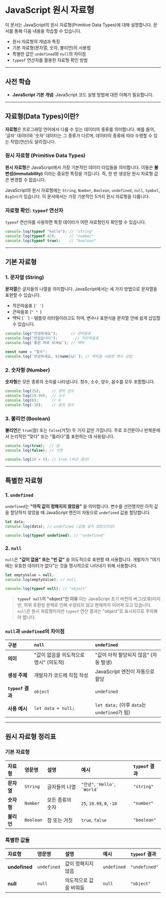 # JavaScript 원시 자료형

이 문서는 JavaScript의 원시 자료형(Primitive Data Types)에 대해 설명합니다. 문서를 통해 다음 내용을 학습할 수 있습니다.

-   원시 자료형의 개념과 특징
-   기본 자료형(문자열, 숫자, 불리언)의 사용법
-   특별한 값인 `undefined`와 `null`의 차이점
-   `typeof` 연산자를 활용한 자료형 확인 방법

---

## 사전 학습

-   **JavaScript 기본 개념**: JavaScript 코드 실행 방법에 대한 이해가 필요합니다.

---

## 자료형(Data Types)이란?

**자료형**은 프로그래밍 언어에서 다룰 수 있는 데이터의 종류를 의미합니다. 예를 들어, '글자' 데이터와 '숫자' 데이터는 그 종류가 다르며, 데이터의 종류에 따라 수행할 수 있는 작업(연산)도 달라집니다.

### 원시 자료형 (Primitive Data Types)

**원시 자료형**은 JavaScript에서 가장 기본적인 데이터 타입들을 의미합니다. 이들은 **불변성(immutability)** 이라는 중요한 특징을 가집니다. 즉, 한 번 생성된 원시 자료형 값은 변경할 수 없습니다.

JavaScript의 원시 자료형에는 `String`, `Number`, `Boolean`, `undefined`, `null`, `Symbol`, `BigInt`가 있습니다. 이 문서에서는 가장 기본적인 5가지 원시 자료형을 다룹니다.

### 자료형 확인: `typeof` 연산자

`typeof` 연산자를 사용하면 특정 데이터가 어떤 자료형인지 확인할 수 있습니다.

```javascript
console.log(typeof "hello"); // "string"
console.log(typeof 42);      // "number"
console.log(typeof true);    // "boolean"
```

---

## 기본 자료형

### 1. 문자열 (String)

**문자열**은 글자들의 나열을 의미합니다. JavaScript에서는 세 가지 방법으로 문자열을 표현할 수 있습니다.

-   작은따옴표 (`' '`)
-   큰따옴표 (`" " `)
-   백틱 (`` ` `` `) - 템플릿 리터럴이라고도 하며, 변수나 표현식을 문자열 안에 쉽게 삽입할 수 있습니다.

```javascript
console.log("안녕하세요");      // 큰따옴표
console.log('반갑습니다');        // 작은따옴표
console.log(`좋은 하루 되세요`); // 백틱

const name = "철수";
console.log(`안녕하세요, ${name}님!`); // 백틱을 사용한 변수 삽입
```

### 2. 숫자형 (Number)

**숫자형**은 모든 종류의 숫자를 나타냅니다. 정수, 소수, 양수, 음수를 모두 포함합니다.

```javascript
console.log(25);     // 양의 정수
console.log(19.99);  // 소수
console.log(0);      // 0
console.log(-10);    // 음의 정수
```

### 3. 불리언 (Boolean)

**불리언**은 `true`(참) 또는 `false`(거짓) 두 가지 값만 가집니다. 주로 조건문이나 반복문에서 논리적인 "맞다" 또는 "틀리다"를 표현하는 데 사용됩니다.

```javascript
console.log(true);  // 참
console.log(false); // 거짓

console.log(10 > 5); // true (비교 결과)
```

---

## 특별한 자료형

### 1. `undefined`

`undefined`는 **"아직 값이 정해지지 않았음"** 을 의미합니다. 변수를 선언했지만 아직 값을 할당하지 않았을 때 JavaScript 엔진이 자동으로 `undefined` 값을 할당합니다.

```javascript
let data;
console.log(data); // undefined (값을 넣지 않았으므로)

console.log(typeof undefined); // "undefined"
```

### 2. `null`

`null`은 **"값이 없음" 또는 "빈 값"** 을 의도적으로 표현할 때 사용합니다. 개발자가 "여기에는 유효한 데이터가 없다"는 것을 명시적으로 나타내기 위해 사용합니다.

```javascript
let emptyValue = null;
console.log(emptyValue); // null

console.log(typeof null); // "object"
```

> **`typeof null`이 "object"인 이유**
> 이는 JavaScript 초기 버전의 버그(오류)이지만, 하위 호환성 문제로 인해 수정되지 않고 현재까지 이어져 오고 있습니다. `null`은 원시 자료형이지만 `typeof` 연산 결과는 "object"로 표시되므로 주의해야 합니다.

### `null`과 `undefined`의 차이점

| 구분        | `null`                               | `undefined`                                  |
| :---------- | :----------------------------------- | :------------------------------------------- |
| **의미**    | "값이 없음을 의도적으로 명시" (의도적) | "값이 아직 할당되지 않음" (자동 발생)        |
| **생성 주체** | 개발자가 코드에 직접 작성            | JavaScript 엔진이 자동으로 할당                |
| **`typeof` 결과** | `object`                             | `undefined`                                  |
| **사용 예시** | `let data = null;`                   | `let data;` (이후 `data`는 `undefined`가 됨) |

---

## 원시 자료형 정리표

### 기본 자료형

| 자료형 | 영문명 | 설명 | 예시 | `typeof` 결과 |
| :--- | :--- | :--- | :--- | :--- |
| **문자열** | `String` | 글자들의 나열 | `"안녕"`, `'Hello'`, `` `World` `` | `"string"` |
| **숫자형** | `Number` | 모든 종류의 숫자 | `25`, `19.99`, `0`, `-10` | `"number"` |
| **불리언** | `Boolean` | 참 또는 거짓 | `true`, `false` | `"boolean"` |

### 특별한 값들

| 자료형 | 영문명 | 설명 | 예시 | `typeof` 결과 |
| :--- | :--- | :--- | :--- | :--- |
| **undefined** | `undefined` | 값이 정해지지 않음 | `undefined` | `"undefined"` |
| **null** | `null` | 의도적으로 값을 비워둠 | `null` | `"object"` |
